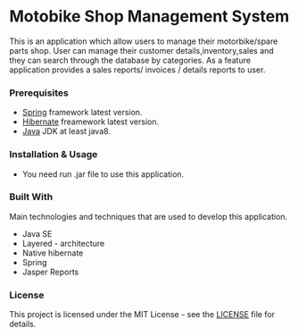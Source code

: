 # Motobike Shop Management System

This is an application which allow users to manage their motorbike/spare parts shop. User can manage their customer details,inventory,sales and they can search through the database by categories. As a feature application provides a sales reports/ invoices / details reports to user.

### Prerequisites
* [Spring](https://spring.io/) framework latest version.
* [Hibernate](https://hibernate.org/orm/releases/5.4/) freamework latest  version.
* [Java](https://www.oracle.com/technetwork/java/javase/downloads/index.html) JDK at least java8.

### Installation & Usage
* You need run .jar file to use this application.

### Built With

Main technologies and techniques that are used to develop this application.
* Java SE
* Layered - architecture
* Native hibernate
* Spring
* Jasper Reports

### License
This project is licensed under the MIT License - see the [LICENSE](https://github.com/ashankaushalya97/MotorbikeShop-Management-Spring/blob/spring/LICENSE) file for details.




